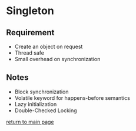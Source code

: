 # Singleton

## Requirement 

* Create an object on request 
* Thread safe
* Small overhead on synchronization 


## Notes 

* Block synchronization
* Volatile keyword for happens-before semantics 
* Lazy initialization
* Double-Checked Locking



[return to main page](../../../../../../README.md)

